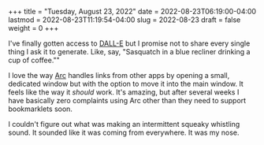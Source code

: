 +++
title = "Tuesday, August 23, 2022"
date = 2022-08-23T06:19:00-04:00
lastmod = 2022-08-23T11:19:54-04:00
slug = 2022-08-23
draft = false
weight = 0
+++

I've finally gotten access to [DALL-E](https://openai.com/dall-e-2/) but I promise not to share every single thing I ask it to generate. Like, say, "Sasquatch in a blue recliner drinking a cup of coffee.""

I love the way [Arc](https://thebrowser.company/) handles links from other apps by opening a small, dedicated window but with the option to move it into the main window. It feels like the way it _should_ work. It's amazing, but after several weeks I have basically zero complaints using Arc other than they need to support bookmarklets soon.

I couldn't figure out what was making an intermittent squeaky whistling sound. It sounded like it was coming from everywhere. It was my nose.

[//]: # "Exported with love from a post written in Org mode"
[//]: # "- https://github.com/kaushalmodi/ox-hugo"
